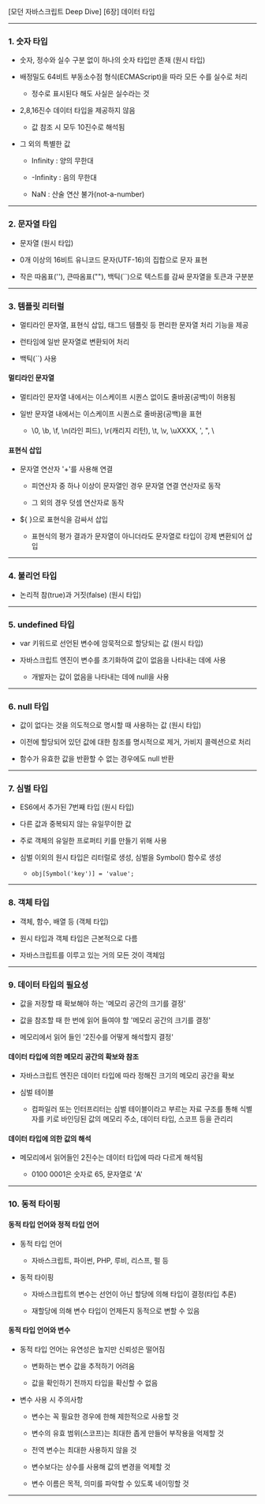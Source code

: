[모던 자바스크립트 Deep Dive]
[6장] 데이터 타입

---

### 1. 숫자 타입

- 숫자, 정수와 실수 구분 없이 하나의 숫자 타입만 존재 (원시 타입)

- 배정밀도 64비트 부동소수점 형식(ECMAScript)을 따라 모든 수를 실수로 처리

  - 정수로 표시된다 해도 사실은 실수라는 것

- 2,8,16진수 데이터 타입을 제공하지 않음

  - 값 참조 시 모두 10진수로 해석됨

- 그 외의 특별한 값

  - Infinity : 양의 무한대

  - -Infinity : 음의 무한대

  - NaN : 산술 연산 불가(not-a-number)

---

### 2. 문자열 타입

- 문자열 (원시 타입)

- 0개 이상의 16비트 유니코드 문자(UTF-16)의 집합으로 문자 표현

- 작은 따옴표(''), 큰따옴표(""), 백틱(``)으로 텍스트를 감싸 문자열을 토큰과 구분분

---

### 3. 템플릿 리터럴

- 멀티라인 문자열, 표현식 삽입, 태그드 템플릿 등 편리한 문자열 처리 기능을 제공

- 런타임에 일반 문자열로 변환되어 처리

- 백틱(``) 사용

#### 멀티라인 문자열

- 멀티라인 문자열 내에서는 이스케이프 시퀀스 없이도 줄바꿈(공백)이 허용됨

- 일반 문자열 내에서는 이스케이프 시퀀스로 줄바꿈(공백)을 표현

  - \0, \b, \f, \n(라인 피드), \r(캐리지 리턴), \t, \v, \uXXXX, \', \", \\

#### 표현식 삽입

- 문자열 연산자 '+'를 사용해 연결

  - 피연산자 중 하나 이상이 문자열인 경우 문자열 연결 연산자로 동작

  - 그 외의 경우 덧셈 연산자로 동작

- ${ }으로 표현식을 감싸서 삽입

  - 표현식의 평가 결과가 문자열이 아니더라도 문자열로 타입이 강제 변환되어 삽입

---

### 4. 불리언 타입

- 논리적 참(true)과 거짓(false) (원시 타입)

---

### 5. undefined 타입

- var 키워드로 선언된 변수에 암묵적으로 할당되는 값 (원시 타입)

- 자바스크립트 엔진이 변수를 초기화하여 값이 없음을 나타내는 데에 사용

  - 개발자는 값이 없음을 나타내는 데에 null을 사용

---

### 6. null 타입

- 값이 없다는 것을 의도적으로 명시할 때 사용하는 값 (원시 타입)

- 이전에 할당되어 있던 값에 대한 참조를 명시적으로 제거, 가비지 콜렉션으로 처리

- 함수가 유효한 값을 반환할 수 없는 경우에도 null 반환

---

### 7. 심벌 타입

- ES6에서 추가된 7번째 타입 (원시 타입)

- 다른 값과 중복되지 않는 유일무이한 값

- 주로 객체의 유일한 프로퍼티 키를 만들기 위해 사용

- 심벌 이외의 원시 타입은 리터럴로 생성, 심벌을 Symbol() 함수로 생성

  - `obj[Symbol('key')] = 'value';`

---

### 8. 객체 타입

- 객체, 함수, 배열 등 (객체 타입)

- 원시 타입과 객체 타입은 근본적으로 다름

- 자바스크립트를 이루고 있는 거의 모든 것이 객체임

---

### 9. 데이터 타입의 필요성

- 값을 저장할 때 확보해야 하는 '메모리 공간의 크기를 결정'

- 값을 참조할 때 한 번에 읽어 들여야 할 '메모리 공간의 크기를 결정'

- 메모리에서 읽어 들인 '2진수를 어떻게 해석할지 결정'

#### 데이터 타입에 의한 메모리 공간의 확보와 참조

- 자바스크립트 엔진은 데이터 타입에 따라 정해진 크기의 메모리 공간을 확보

- 심벌 테이블

  - 컴파일러 또는 인터프리터는 심벌 테이블이라고 부르는 자료 구조를 통해 식별자를 키로 바인딩된 값의 메모리 주소, 데이터 타입, 스코프 등을 관리리

#### 데이터 타입에 의한 값의 해석

- 메모리에서 읽어들인 2진수는 데이터 타입에 따라 다르게 해석됨

  - 0100 0001은 숫자로 65, 문자열로 'A'

---

### 10. 동적 타이핑

#### 동적 타입 언어와 정적 타입 언어

- 동적 타입 언어

  - 자바스크립트, 파이썬, PHP, 루비, 리스프, 펄 등

- 동적 타이핑

  - 자바스크립트의 변수는 선언이 아닌 할당에 의해 타입이 결정(타입 추론)

  - 재할당에 의해 변수 타입이 언제든지 동적으로 변할 수 있음

#### 동적 타입 언어와 변수

- 동적 타입 언어는 유연성은 높지만 신뢰성은 떨어짐

  - 변화하는 변수 값을 추적하기 어려움

  - 값을 확인하기 전까지 타입을 확신할 수 없음

- 변수 사용 시 주의사항

  - 변수는 꼭 필요한 경우에 한해 제한적으로 사용할 것

  - 변수의 유효 범위(스코프)는 최대한 좁게 만들어 부작용을 억제할 것

  - 전역 변수는 최대한 사용하지 않을 것

  - 변수보다는 상수를 사용해 값의 변경을 억제할 것

  - 변수 이름은 목적, 의미를 파악할 수 있도록 네이밍할 것

---
